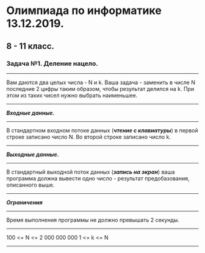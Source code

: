 # Олимпиада по информатике 13.12.2019.
## 8 - 11 класс.
### Задача №1. Деление нацело.
***
Вам даются два целых числа - N и k. Ваша задача - заменить в числе N последние 2 цифры таким образом, чтобы результат делился на k. При этом из таких чисел нужно выбрать наименьшее.
***
***Входные данные.***
***
В стандартном входном потоке данных (***чтение с клавиатуры***) в первой строке записано число N. Во второй строке записано число k.
***
***Выходные данные.***
***
В стандартный выходной поток данных (***запись на экран***) ваша программа должна вывести одно число - результат предобазования, описанного выше.
***
***Ограничения***
***
Время выполнения программы не должно превышать 2 секунды.
***
100 <= N <= 2 000 000 000
1 <= k <= N
***

